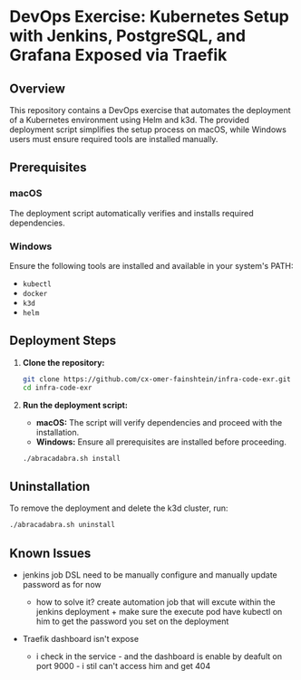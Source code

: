 # DevOps Exercise: Kubernetes Setup with Jenkins, PostgreSQL, and Grafana Exposed via Traefik

## Overview
This repository contains a DevOps exercise that automates the deployment of a Kubernetes environment using Helm and k3d. The provided deployment script simplifies the setup process on macOS, while Windows users must ensure required tools are installed manually.

## Prerequisites
### macOS

The deployment script automatically verifies and installs required dependencies.

### Windows
Ensure the following tools are installed and available in your system's PATH:
- `kubectl`
- `docker`
- `k3d`
- `helm`

## Deployment Steps
1. **Clone the repository:**
   ```sh
   git clone https://github.com/cx-omer-fainshtein/infra-code-exr.git
   cd infra-code-exr
   ```

2. **Run the deployment script:**
   - **macOS:** The script will verify dependencies and proceed with the installation.
   - **Windows:** Ensure all prerequisites are installed before proceeding.

   ```sh
   ./abracadabra.sh install
   ```

## Uninstallation
To remove the deployment and delete the k3d cluster, run:
```sh
./abracadabra.sh uninstall
```

## Known Issues
- jenkins job DSL need to be manually configure and manually update password as for now
  * how to solve it? create automation job that will excute within the jenkins deployment + make sure the execute pod have kubectl on him to get the password you set on the deployment

- Traefik dashboard isn't expose
  * i check in the service - and the dashboard is enable by deafult on port 9000 - i stil can't access him and get 404
